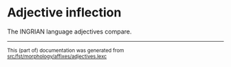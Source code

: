 # Adjective inflection
The INGRIAN language adjectives compare.

* * *

<small>This (part of) documentation was generated from [src/fst/morphology/affixes/adjectives.lexc](https://github.com/giellalt/lang-izh/blob/main/src/fst/morphology/affixes/adjectives.lexc)</small>
